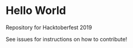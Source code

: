 # Hello World

Repository for Hacktoberfest 2019

See issues for instructions on how to contribute!
